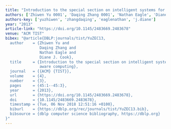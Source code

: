 ```yaml
---
title: "Introduction to the special section on intelligent systems for socially aware computing"
authors: ['Zhiwen Yu 0001', 'Daqing Zhang 0001', 'Nathan Eagle', 'Diane J. Cook']
authors-key: ['yuzhiwen', 'zhangdaqing', 'eaglenathan', 'j.diane']
year: "2013"
article-link: "https://doi.org/10.1145/2483669.2483678"
venue: "ACM TIST"
bibex: "@article{DBLP:journals/tist/YuZEC13,
  author    = {Zhiwen Yu and
               Daqing Zhang and
               Nathan Eagle and
               Diane J. Cook},
  title     = {Introduction to the special section on intelligent systems for socially
               aware computing},
  journal   = {{ACM} {TIST}},
  volume    = {4},
  number    = {3},
  pages     = {45:1--45:3},
  year      = {2013},
  url       = {https://doi.org/10.1145/2483669.2483678},
  doi       = {10.1145/2483669.2483678},
  timestamp = {Tue, 06 Nov 2018 12:51:16 +0100},
  biburl    = {https://dblp.org/rec/journals/tist/YuZEC13.bib},
  bibsource = {dblp computer science bibliography, https://dblp.org}
}"
---
```

